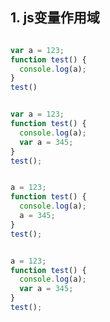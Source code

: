 ## 1. js变量作用域

```js

var a = 123;
function test() {
  console.log(a);
}
test()

```

```js

var a = 123;
function test() {
  console.log(a);
  var a = 345;
}
test();

```

```js

a = 123;
function test() {
  console.log(a);
  a = 345;
}
test();

```

```js

a = 123;
function test() {
  console.log(a);
  var a = 345;
}
test();

```
